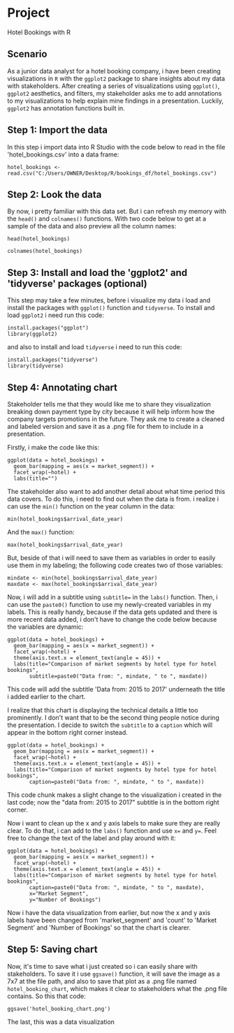 # Project
Hotel Bookings with R

## Scenario

As a junior data analyst for a hotel booking company, i have been creating visualizations in `R` with the `ggplot2`  package to share insights about my data with stakeholders. After creating a series of visualizations using `ggplot()`, `ggplot2` aesthetics, and filters, my stakeholder asks me to add annotations to my visualizations to help explain mine findings in a presentation. Luckily, `ggplot2` has annotation functions built in.

## Step 1: Import the data

In this step i import data into R Studio with the code below to read in the file 'hotel_bookings.csv' into a data frame: 

```{r load data}
hotel_bookings <- read.csv("C:/Users/OWNER/Desktop/R/bookings_df/hotel_bookings.csv")
```

## Step 2: Look the data

By now, i pretty familiar with this data set. But i can refresh my memory with the `head()` and `colnames()` functions. With two code below to get at a sample of the data and also preview all the column names:

```{r look at data}
head(hotel_bookings)
```

```{r look at column names}
colnames(hotel_bookings)
```

## Step 3: Install and load the 'ggplot2' and 'tidyverse' packages (optional)

This step may take a few minutes, before i visualize my data i load and install the packages with `ggplot()` function and `tidyverse`. To install and load `ggplot2` i need run this code:

```{r loading and installing ggplot2, echo=FALSE, message=FALSE}
install.packages("ggplot")
library(ggplot2)
```

and also to install and load `tidyverse` i need to run this code:

```{r install and download tidyverse}
install.packages("tidyverse")
library(tidyverse)
```

## Step 4: Annotating chart

Stakeholder tells me that they would like me to share they visualization breaking down payment type by city because it will help inform how the company targets promotions in the future. They ask me to create a cleaned and labeled version and save it as a .png file for them to include in a presentation. 

Firstly, i make the code like this: 

```{r faceting a plot with a title}
ggplot(data = hotel_bookings) +
  geom_bar(mapping = aes(x = market_segment)) +
  facet_wrap(~hotel) +
  labs(title="")
```

The stakeholder also want to add another detail about what time period this data covers. To do this, i need to find out when the data is from. i realize i can use the `min()` function on the year column in the data:

```{r earliest year}
min(hotel_bookings$arrival_date_year)
```
 
And the `max()` function:

```{r latest year}
max(hotel_bookings$arrival_date_year)
```

But, beside of that i will need to save them as variables in order to easily use them in my labeling; the following code creates two of those variables:

```{r latest date}
mindate <- min(hotel_bookings$arrival_date_year)
maxdate <- max(hotel_bookings$arrival_date_year)
```

Now, i will add in a subtitle using `subtitle=` in the `labs()` function. Then, i can use the `paste0()` function to use my newly-created variables in my labels. This is really handy, because if the data gets updated and there is more recent data added, i don't have to change the code below because the variables are dynamic:

```{r city bar chart with timeframe}
ggplot(data = hotel_bookings) +
  geom_bar(mapping = aes(x = market_segment)) +
  facet_wrap(~hotel) +
  theme(axis.text.x = element_text(angle = 45)) +
  labs(title="Comparison of market segments by hotel type for hotel bookings",
       subtitle=paste0("Data from: ", mindate, " to ", maxdate))
```

This code will add the subtitle 'Data from: 2015 to 2017' underneath the title i added earlier to the chart. 

I realize that this chart is displaying the technical details a little too prominently. I don't want that to be the second thing people notice during the presentation. I decide to switch the `subtitle`  to a `caption` which will appear in the bottom right corner instead.

```{r city bar chart with timeframe as caption}
ggplot(data = hotel_bookings) +
  geom_bar(mapping = aes(x = market_segment)) +
  facet_wrap(~hotel) +
  theme(axis.text.x = element_text(angle = 45)) +
  labs(title="Comparison of market segments by hotel type for hotel bookings",
       caption=paste0("Data from: ", mindate, " to ", maxdate))
```

This code chunk makes a slight change to the visualization i created in the last code; now the "data from: 2015 to 2017" subtitle is in the bottom right corner. 

Now i want to clean up the x and y axis labels to make sure they are really clear. To do that, i can add to the `labs()` function and use `x=` and `y=`. Feel free to change the text of the label and play around with it:

```{r city bar chart with x and y axis}
ggplot(data = hotel_bookings) +
  geom_bar(mapping = aes(x = market_segment)) +
  facet_wrap(~hotel) +
  theme(axis.text.x = element_text(angle = 45)) +
  labs(title="Comparison of market segments by hotel type for hotel bookings",
       caption=paste0("Data from: ", mindate, " to ", maxdate),
       x="Market Segment",
       y="Number of Bookings")
```

Now i have the data visualization from earlier, but now the x and y axis labels have been changed from 'market_segment' and 'count' to 'Market Segment' and 'Number of Bookings' so that the chart is clearer.

## Step 5: Saving chart

Now, it's time to save what i just created so i can easily share with stakeholders. To save it i use `ggsave()` function, it will save the image as a 7x7 at the file path, and also to save that plot as a .png file named `hotel_booking_chart`, which makes it clear to stakeholders what the .png file contains. So this that code:

```{r save your plot}
ggsave('hotel_booking_chart.png')
```
The last, this was a data visualization
